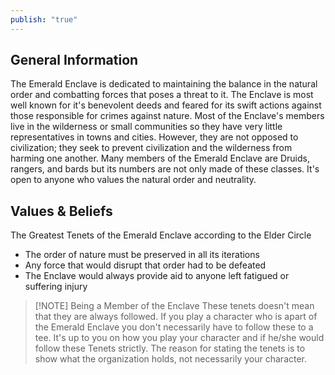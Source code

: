 ```yaml
---
publish: "true"
---
```

## General Information
The Emerald Enclave is dedicated to maintaining the balance in the natural order and combatting forces that poses a threat to it. The Enclave is most well known for it's benevolent deeds and feared for its swift actions against those responsible for crimes against nature. Most of the Enclave's members live in the wilderness or small communities so they have very little representatives in towns and cities. However, they are not opposed to civilization; they seek to prevent civilization and the wilderness from harming one another. Many members of the Emerald Enclave are Druids, rangers, and bards but its numbers are not only made of these classes. It's open to anyone who values the natural order and neutrality.

## Values & Beliefs
The Greatest Tenets of the Emerald Enclave according to the Elder Circle
- The order of nature must be preserved in all its iterations
- Any force that would disrupt that order had to be defeated
- The Enclave would always provide aid to anyone left fatigued or suffering injury
> [!NOTE] Being a Member of the Enclave
> These tenets doesn't mean that they are always followed. If you play a character who is apart of the Emerald Enclave you don't necessarily have to follow these to a tee. It's up to you on how you play your character and if he/she would follow these Tenets strictly. The reason for stating the tenets is to show what the organization holds, not necessarily your character.
